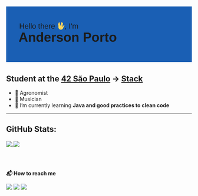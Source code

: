
![Hi](./img/header.png)

## Student at the [42 São Paulo](https://www.42sp.org.br/) -> <a href="https://stackshare.io/andersonporto/my-stack">Stack</a>

 - 🌾 Agronomist 
 - 🎸 Musician
 - 🌱 I’m currently learning **Java and good practices to clean code**

<hr>
<!-- <img src="https://raw.githubusercontent.com/JongeunKeum/JongeunKeum/main/profile-summary-card-output/github/0-profile-details.svg" width="60%"> <img src="https://raw.githubusercontent.com/JongeunKeum/JongeunKeum/main/profile-summary-card-output/github/3-stats.svg" width="30%"> -->

## GitHub Stats:

<p align="left">
  <a href="https://github.com/andersonhsporto">
  <img
      align="center"
      height="160em"
      src="https://github-readme-stats.vercel.app/api/top-langs/?username=andersonhsporto&&hide=c,jupyter%20notebook,Makefile&layout=compact&theme=prussian"
      src="https://github-readme-stats.vercel.app/api?username=andersonhsporto&theme=prussian&show_icons=true"/>
</a>  
  <a href="https://github.com/andersonhsporto">
    <img
      align="center"
      height="160em"
      src="https://github-readme-stats.vercel.app/api?username=andersonhsporto&theme=prussian&show_icons=true" />
  </a>
</p>

<br/>


<br>

<!---
[![anhigo-s's 42 stats](https://badge42.vercel.app/api/v2/cl1mzhqsg000609lex2an5jr4/stats?cursusId=21&coalitionId=undefined)](https://github.com/JaeSeoKim/badge42)

#[![anhigo-s 42 stats](https://badge42.herokuapp.com/api/stats/anhigo-s?privacyEmail=true&cursus=42cursus&privacyName=true)](https://github.com#/andersonhsporto)
-->





<p align=left> <b>📬 How to reach me</b> </p>
<p align=left>
<a href="https://github.com/andersonhsporto" target="_blank"><img src="https://img.shields.io/badge/Github-181717?logo=Github&logoColor=white"/></a>  
<a href="mailto:anderson.higo2@gmail.com" target="_blank"><img src="https://img.shields.io/badge/Gmail-EA4335?logo=Gmail&logoColor=white"/></a> 
<a href= "https://www.linkedin.com/in/andersonhsporto/"target="_blank"><img src="https://img.shields.io/badge/linkedin-%230077B5.svg?logo=linkedin&logoColor=white"/></a> 

  
</p>  
